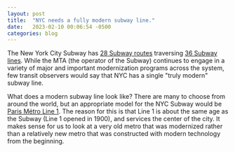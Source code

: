 ```yaml
---
layout: post
title:  "NYC needs a fully modern subway line."
date:   2023-02-10 00:06:54 -0500
categories: blog
---
```


The New York City Subway has [28 Subway routes](https://en.wikipedia.org/wiki/List_of_New_York_City_Subway_services) traversing [36 Subway lines](https://en.wikipedia.org/wiki/List_of_New_York_City_Subway_lines). While the MTA (the operator of the Subway) continues to engage in a variety of major and important modernization programs across the system, few transit observers would say that NYC has a single "truly modern" subway line. 

What does a modern subway line look like? There are many to choose from around the world, but an appropriate model for the NYC Subway would be [Paris Métro Line 1](https://en.wikipedia.org/wiki/Paris_M%C3%A9tro_Line_1). The reason for this is that Line 1 is about the same age as the Subway (Line 1 opened in 1900), and services the center of the city. It makes sense for us to look at a very old metro that was modernized rather than a relatively new metro that was constructed with modern technology from the beginning.
